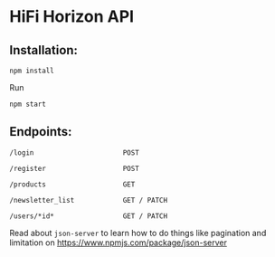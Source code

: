 # HiFi Horizon API

## Installation:

```
npm install
```

Run

```
npm start
```

## Endpoints:
```
/login                      POST
```
```
/register                   POST
```
```
/products                   GET
```
```
/newsletter_list            GET / PATCH
```
```
/users/*id*                 GET / PATCH
```

Read about `json-server` to learn how to do things like pagination and limitation on https://www.npmjs.com/package/json-server
